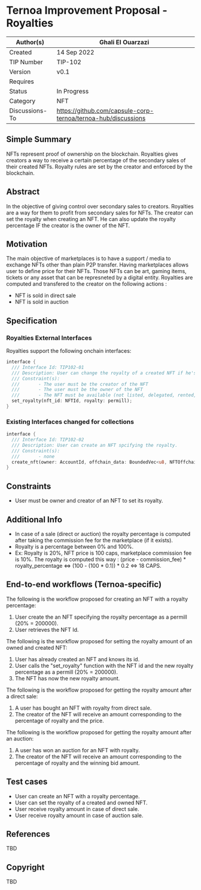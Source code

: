 



# Ternoa Improvement Proposal - Royalties

| Author(s)      | Ghali El Ouarzazi |
| ----------- | ----------- |
| Created   | 14 Sep 2022       |
| TIP Number   | TIP-102       |
| Version   | v0.1       |
| Requires   | <Link to Basic NFT TIP here>       |
| Status | In Progress       |
| Category   | NFT       |
| Discussions-To   | https://github.com/capsule-corp-ternoa/ternoa-hub/discussions     |


## Simple Summary

NFTs represent proof of ownership on the blockchain. Royalties gives creators a way to receive a certain percentage of the secondary sales of their created NFTs. Royalty rules are set by the creator and enforced by the blockchain.

## Abstract

In the objective of giving control over secondary sales to creators. Royalties are a way for them to profit from secondary sales for NFTs. The creator can set the royalty when creating an NFT. He can also update the royalty percentage IF the creator is the owner of the NFT.

## Motivation

The main objective of marketplaces is to have a support / media to exchange NFTs other than plain P2P transfer. Having marketplaces allows user to define price for their NFTs. Those NFTs can be art, gaming items, tickets or any asset that can be represneted by a digital entity.
Royalties are computed and transfered to the creator on the following actions : 
 - NFT is sold in direct sale
 - NFT is sold in auction

## Specification

### Royalties External Interfaces
Royalties support the following onchain interfaces:
```rust
interface {
  /// Interface Id: TIP102-01
  /// Description: User can change the royalty of a created NFT if he's the owner
  /// Constraint(s): 
  ///       - The user must be the creator of the NFT
  ///       - The user must be the owner of the NFT
  ///		- The NFT must be available (not listed, delegated, rented, ...)
  set_royalty(nft_id: NFTId, royalty: permill);
}
```
### Existing Interfaces changed for collections
```rust
interface {
  /// Interface Id: TIP102-02
  /// Description: User can create an NFT spcifying the royalty.
  /// Constraint(s): 
  ///		- none
  create_nft(owner: AccountId, offchain_data: BoundedVec<u8, NFTOffchainDataLimit>, royalty: Permill, collection_id: Option<CollectionId>, is_soulbound: bool);
}
```
## Constraints
 - User must be owner and creator of an NFT to set its royalty.

## Additional Info

 - In case of a sale (direct or auction) the royalty percentage is computed after taking the commission fee for the marketplace (if it exists).
 - Royalty is a percentage between 0% and 100%.
 - Ex: Royalty is 20%, NFT price is 100 caps, marketplace commission fee is 10%. The royalty is computed this way : (price - commission_fee) * royalty_percentage <=> (100 - (100 * 0.1)) * 0.2 <=> 18 CAPS.


## End-to-end workflows (Ternoa-specific)

The following is the workflow proposed for creating an NFT with a royalty percentage:

 1. User create the an NFT specifying the royalty percentage as a permill (20% = 200000).
 2. User retrieves the NFT Id.

The following is the workflow proposed for setting the royalty amount of an owned and created NFT:

 1. User has already created an NFT and knows its id.
 2. User calls the "set_royalty" function with the NFT id and the new royalty percentage as a permill (20% = 200000).
 3. The NFT has now the new royalty amount.

The following is the workflow proposed for getting the royalty amount after a direct sale:

 1. A user has bought an NFT with royalty from direct sale.
 2. The creator of the NFT will receive an amount corresponding to the percentage of royalty and the price.

The following is the workflow proposed for getting the royalty amount after an auction:

 1. A user has won an auction for an NFT with royalty.
 2. The creator of the NFT will receive an amount corresponding to the percentage of royalty and the winning bid amount.

## Test cases

* User can create an NFT with a royalty percentage.
* User can set the royalty of a created and owned NFT.
* User receive royalty amount in case of direct sale.
* User receive royalty amount in case of auction sale.
 
## References
TBD

## Copyright
TBD
